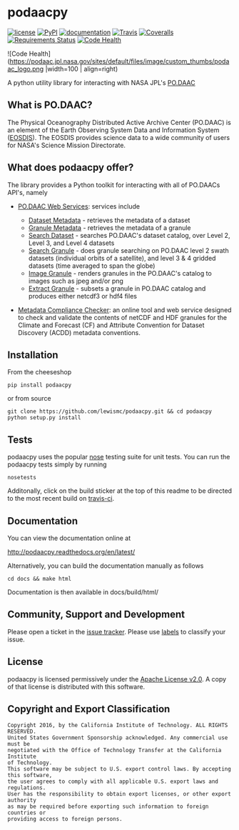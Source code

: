 # podaacpy

[![license](https://img.shields.io/github/license/lewismc/podaacpy.svg?maxAge=2592000)](http://www.apache.org/licenses/LICENSE-2.0)
[![PyPI](https://img.shields.io/pypi/v/podaacpy.svg?maxAge=2592000?style=plastic)](https://pypi.python.org/pypi/podaacpy)
[![documentation](https://readthedocs.org/projects/podaacpy/badge/?version=latest)](http://podaacpy.readthedocs.org/en/latest/)
[![Travis](https://img.shields.io/travis/lewismc/podaacpy.svg?maxAge=2592000?style=plastic)](https://travis-ci.org/lewismc/podaacpy)
[![Coveralls](https://img.shields.io/coveralls/lewismc/podaacpy.svg?maxAge=2592000?style=plastic)](https://coveralls.io/github/lewismc/podaacpy?branch=master)
[![Requirements Status](https://requires.io/github/lewismc/podaacpy/requirements.svg?branch=master)](https://requires.io/github/lewismc/podaacpy/requirements/?branch=master)
[![Code Health](https://landscape.io/github/lewismc/podaacpy/master/landscape.svg?style=flat-square)](https://landscape.io/github/lewismc/podaacpy/master)

![Code Health](https://podaac.jpl.nasa.gov/sites/default/files/image/custom_thumbs/podaac_logo.png |width=100 | align=right)


A python utility library for interacting with NASA JPL's [PO.DAAC](http://podaac.jpl.nasa.gov)

## What is PO.DAAC?
The Physical Oceanography Distributed Active Archive Center (PO.DAAC) is an element of the 
Earth Observing System Data and Information System ([EOSDIS](https://earthdata.nasa.gov/)). 
The EOSDIS provides science  data to a wide community of users for NASA's Science Mission Directorate.

## What does podaacpy offer?
The library provides a Python toolkit for interacting with all of PO.DAACs API's, namely
 * [PO.DAAC Web Services](https://podaac.jpl.nasa.gov/ws/): services include 
   * [Dataset Metadata](http://podaac.jpl.nasa.gov/ws/search/dataset/index.html) - retrieves the metadata of a dataset
   * [Granule Metadata](http://podaac.jpl.nasa.gov/ws/metadata/granule/index.html) - retrieves the metadata of a granule
   * [Search Dataset](http://podaac.jpl.nasa.gov/ws/search/dataset/index.html) - searches PO.DAAC's dataset catalog, over Level 2, Level 3, and Level 4 datasets
   * [Search Granule](http://podaac.jpl.nasa.gov/ws/search/granule/index.html) - does granule searching on PO.DAAC level 2 swath datasets (individual orbits of a satellite), and level 3 & 4 gridded datasets (time averaged to span the globe)
   * [Image Granule](http://podaac.jpl.nasa.gov/ws/image/granule/index.html) - renders granules in the PO.DAAC's catalog to images such as jpeg and/or png
   * [Extract Granule](http://podaac.jpl.nasa.gov/ws/extract/granule/index.html) - subsets a granule in PO.DAAC catalog and produces either netcdf3 or hdf4 files

* [Metadata Compliance Checker](http://podaac-uat.jpl.nasa.gov/mcc): an online tool and web 
 service designed to check and validate the contents of netCDF and HDF granules for the 
 Climate and Forecast (CF) and Attribute Convention for Dataset Discovery (ACDD) metadata conventions.

## Installation
From the cheeseshop
```
pip install podaacpy
```
or from source
```
git clone https://github.com/lewismc/podaacpy.git && cd podaacpy
python setup.py install
```

## Tests
podaacpy uses the popular [nose](http://nose.readthedocs.org/en/latest/) testing suite for unit tests. 
You can run the podaacpy tests simply by running
```
nosetests
```
Additonally, click on the build sticker at the top of this readme to be directed to the most recent build on [travis-ci](https://travis-ci.org/lewismc/podaacpy).

## Documentation
You can view the documentation online at 

http://podaacpy.readthedocs.org/en/latest/

Alternatively, you can build the documentation manually as follows
```
cd docs && make html
```
Documentation is then available in docs/build/html/

## Community, Support and Development
Please open a ticket in the [issue tracker](https://github.com/lewismc/podaacpy/issues). 
Please use [labels](https://help.github.com/articles/applying-labels-to-issues-and-pull-requests/) to
classify your issue. 

## License
podaacpy is licensed permissively under the [Apache License v2.0](http://www.apache.org/licenses/LICENSE-2.0).
A copy of that license is distributed with this software.

## Copyright and Export Classification
```
Copyright 2016, by the California Institute of Technology. ALL RIGHTS RESERVED. 
United States Government Sponsorship acknowledged. Any commercial use must be 
negotiated with the Office of Technology Transfer at the California Institute 
of Technology.
This software may be subject to U.S. export control laws. By accepting this software, 
the user agrees to comply with all applicable U.S. export laws and regulations. 
User has the responsibility to obtain export licenses, or other export authority 
as may be required before exporting such information to foreign countries or 
providing access to foreign persons.
```
